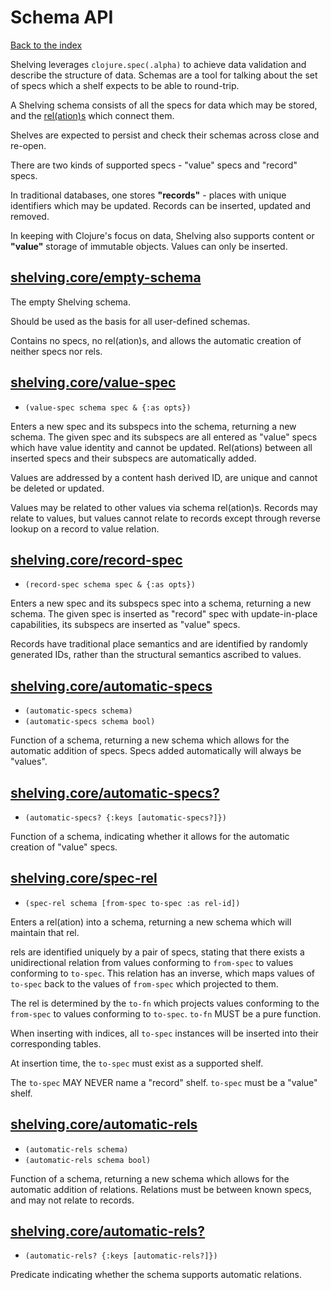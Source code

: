 # Schema API

[Back to the index](/README.md#usage)

Shelving leverages `clojure.spec(.alpha)` to achieve data validation and describe the structure of
data. Schemas are a tool for talking about the set of specs which a shelf expects to be able to
round-trip.

A Shelving schema consists of all the specs for data which may be stored, and the
[rel(ation)s](/doc/rel.md) which connect them.

Shelves are expected to persist and check their schemas across close and re-open.

There are two kinds of supported specs - "value" specs and "record" specs.

In traditional databases, one stores <span name="records">**"records"**</span> - places with unique
identifiers which may be updated. Records can be inserted, updated and removed.

In keeping with Clojure's focus on data, Shelving also supports content or <span name="values">**"value"**</span>
storage of immutable objects. Values can only be inserted.

## [shelving.core/empty-schema](shelving/schema.clj#L48)

The empty Shelving schema.

Should be used as the basis for all user-defined schemas.

Contains no specs, no rel(ation)s, and allows the automatic creation of neither specs nor rels.

## [shelving.core/value-spec](shelving/schema.clj#L108)
 - `(value-spec schema spec & {:as opts})`

Enters a new spec and its subspecs into the schema, returning a new schema. The given spec and its subspecs are all entered as "value" specs which have value identity and cannot be updated. Rel(ations) between all inserted specs and their subspecs are automatically added.

Values are addressed by a content hash derived ID, are unique and cannot be deleted or updated.

Values may be related to other values via schema rel(ation)s. Records may relate to values, but values cannot relate to records except through reverse lookup on a record to value relation.

## [shelving.core/record-spec](shelving/schema.clj#L149)
 - `(record-spec schema spec & {:as opts})`

Enters a new spec and its subspecs spec into a schema, returning a new schema. The given spec is inserted as "record" spec with update-in-place capabilities, its subspecs are inserted as "value" specs.

Records have traditional place semantics and are identified by randomly generated IDs, rather than the structural semantics ascribed to values.

## [shelving.core/automatic-specs](shelving/schema.clj#L175)
 - `(automatic-specs schema)`
 - `(automatic-specs schema bool)`

Function of a schema, returning a new schema which allows for the automatic addition of specs. Specs added automatically will always be "values".

## [shelving.core/automatic-specs?](shelving/schema.clj#L188)
 - `(automatic-specs? {:keys [automatic-specs?]})`

Function of a schema, indicating whether it allows for the automatic creation of "value" specs.

## [shelving.core/spec-rel](shelving/schema.clj#L267)
 - `(spec-rel schema [from-spec to-spec :as rel-id])`

Enters a rel(ation) into a schema, returning a new schema which will maintain that rel.

rels are identified uniquely by a pair of specs, stating that there exists a unidirectional relation from values conforming to `from-spec` to values conforming to `to-spec`. This relation has an inverse, which maps values of `to-spec` back to the values of `from-spec` which projected to them.

The rel is determined by the `to-fn` which projects values conforming to the `from-spec` to values conforming to `to-spec`. `to-fn` MUST be a pure function.

When inserting with indices, all `to-spec` instances will be inserted into their corresponding tables.

At insertion time, the `to-spec` must exist as a supported shelf.

The `to-spec` MAY NEVER name a "record" shelf. `to-spec` must be a "value" shelf.

## [shelving.core/automatic-rels](shelving/schema.clj#L335)
 - `(automatic-rels schema)`
 - `(automatic-rels schema bool)`

Function of a schema, returning a new schema which allows for the automatic addition of relations. Relations must be between known specs, and may not relate to records.

## [shelving.core/automatic-rels?](shelving/schema.clj#L348)
 - `(automatic-rels? {:keys [automatic-rels?]})`

Predicate indicating whether the schema supports automatic relations.
